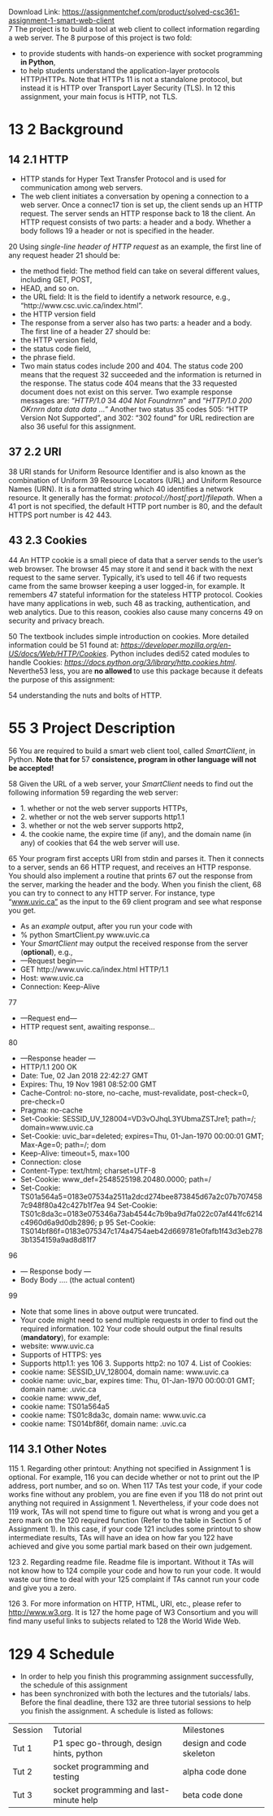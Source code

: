 Download Link: https://assignmentchef.com/product/solved-csc361-assignment-1-smart-web-client
<br>
7 The project is to build a tool at web client to collect information regarding a web server. The 8 purpose of this project is two fold:

<ul>

 <li>to provide students with hands-on experience with socket programming <strong>in Python</strong>,</li>

 <li>to help students understand the application-layer protocols HTTP/HTTPs. Note that HTTPs 11 is not a standalone protocol, but instead it is HTTP over Transport Layer Security (TLS). In 12 this assignment, your main focus is HTTP, not TLS.</li>

</ul>

<h1>13 2         Background</h1>

<h2>14 2.1           HTTP</h2>

<ul>

 <li>HTTP stands for Hyper Text Transfer Protocol and is used for communication among web servers.</li>

 <li>The web client initiates a conversation by opening a connection to a web server. Once a connec17 tion is set up, the client sends up an HTTP request. The server sends an HTTP response back to 18 the client. An HTTP request consists of two parts: a header and a body. Whether a body follows 19 a header or not is specified in the header.</li>

</ul>

20 Using <em>single-line header of HTTP request </em>as an example, the first line of any request header 21 should be:

<ul>

 <li>the method field: The method field can take on several different values, including GET, POST,</li>

 <li>HEAD, and so on.</li>

 <li>the URL field: It is the field to identify a network resource, e.g., “http://www.csc.uvic.ca/index.html”.</li>

 <li>the HTTP version field</li>

 <li>The response from a server also has two parts: a header and a body. The first line of a header 27 should be:</li>

 <li>the HTTP version field,</li>

 <li>the status code field,</li>

 <li>the phrase field.</li>

 <li>Two main status codes include 200 and 404. The status code 200 means that the request 32 succeeded and the information is returned in the response. The status code 404 means that the 33 requested document does not exist on this server. Two example response messages are: “<em>HTTP/1.0 </em>34 <em>404 Not Found</em><em>r</em><em>n</em><em>r</em><em>n</em>” and “<em>HTTP/1.0 200 OK</em><em>r</em><em>n</em><em>r</em><em>n data data data …</em>” Another two status 35 codes 505: “HTTP Version Not Supported”, and 302: “302 found” for URL redirection are also 36 useful for this assignment.</li>

</ul>

<h2>37 2.2           URI</h2>

38 URI stands for Uniform Resource Identifier and is also known as the combination of Uniform 39 Resource Locators (URL) and Uniform Resource Names (URN). It is a formatted string which 40 identifies a network resource. It generally has the format: <em>protocol://host[:port]/filepath</em>. When a 41 port is not specified, the default HTTP port number is 80, and the default HTTPS port number is 42 443.

<h2>43 2.3          Cookies</h2>

44 An HTTP cookie is a small piece of data that a server sends to the user’s web browser. The browser 45 may store it and send it back with the next request to the same server. Typically, it’s used to tell 46 if two requests came from the same browser keeping a user logged-in, for example. It remembers 47 stateful information for the stateless HTTP protocol. Cookies have many applications in web, such 48 as tracking, authentication, and web analytics. Due to this reason, cookies also cause many concerns 49 on security and privacy breach.

50 The textbook includes simple introduction on cookies. More detailed information could be 51 found at: <em>https://developer.mozilla.org/en-US/docs/Web/HTTP/Cookies</em>. Python includes dedi52 cated modules to handle Cookies: <em>https://docs.python.org/3/library/http.cookies.html</em>. Neverthe53 less, you are <strong>no allowed </strong>to use this package because it defeats the purpose of this assignment:

54            understanding the nuts and bolts of HTTP.

<h1>55 3          Project Description</h1>

56 You are required to build a smart web client tool, called <em>SmartClient</em>, in Python. <strong>Note that for </strong>57 <strong>consistence, program in other language will not be accepted!</strong>

58 Given the URL of a web server, your <em>SmartClient </em>needs to find out the following information 59 regarding the web server:

<ul>

 <li>1. whether or not the web server supports HTTPs,</li>

 <li>2. whether or not the web server supports http1.1</li>

 <li>3. whether or not the web server supports http2,</li>

 <li>4. the cookie name, the expire time (if any), and the domain name (in any) of cookies that 64 the web server will use.</li>

</ul>

65 Your program first accepts URI from stdin and parses it. Then it connects to a server, sends an 66 HTTP request, and receives an HTTP response. You should also implement a routine that prints 67 out the response from the server, marking the header and the body. When you finish the client, 68 you can try to connect to any HTTP server. For instance, type “www.uvic.ca” as the input to the 69 client program and see what response you get.

<ul>

 <li>As an <em>example </em>output, after you run your code with</li>

 <li>% python SmartClient.py www.uvic.ca</li>

 <li>Your <em>SmartClient </em>may output the received response from the server (<strong>optional</strong>), e.g.,</li>

 <li>—Request begin—</li>

 <li>GET http://www.uvic.ca/index.html HTTP/1.1</li>

 <li>Host: www.uvic.ca</li>

 <li>Connection: Keep-Alive</li>

</ul>

77

<ul>

 <li>—Request end—</li>

 <li>HTTP request sent, awaiting response…</li>

</ul>

80

<ul>

 <li>—Response header —</li>

 <li>HTTP/1.1 200 OK</li>

 <li>Date: Tue, 02 Jan 2018 22:42:27 GMT</li>

 <li>Expires: Thu, 19 Nov 1981 08:52:00 GMT</li>

 <li>Cache-Control: no-store, no-cache, must-revalidate, post-check=0, pre-check=0</li>

 <li>Pragma: no-cache</li>

 <li>Set-Cookie: SESSID_UV_128004=VD3vOJhqL3YUbmaZSTJre1; path=/; domain=www.uvic.ca</li>

 <li>Set-Cookie: uvic_bar=deleted; expires=Thu, 01-Jan-1970 00:00:01 GMT; Max-Age=0; path=/; dom</li>

 <li>Keep-Alive: timeout=5, max=100</li>

 <li>Connection: close</li>

 <li>Content-Type: text/html; charset=UTF-8</li>

 <li>Set-Cookie: www_def=2548525198.20480.0000; path=/</li>

 <li>Set-Cookie: TS01a564a5=0183e07534a2511a2dcd274bee873845d67a2c07b7074587c948f80a42c427b1f7ea 94 Set-Cookie: TS01c8da3c=0183e075346a73ab4544c7b9ba9d7fa022c07af441fc6214c4960d6a9d0db2896; p 95 Set-Cookie: TS014bf86f=0183e075347c174a4754aeb42d669781e0fafb1f43d3eb2783b1354159a9ad8d81f7</li>

</ul>

96

<ul>

 <li>— Response body —</li>

 <li>Body Body …. (the actual content)</li>

</ul>

99

<ul>

 <li>Note that some lines in above output were truncated.</li>

 <li>Your code might need to send multiple requests in order to find out the required information. 102 Your code should output the final results (<strong>mandatory</strong>), for example:</li>

 <li>website: www.uvic.ca</li>

 <li>Supports of HTTPS: yes</li>

 <li>Supports http1.1: yes 106 3. Supports http2: no 107 4. List of Cookies:</li>

 <li>cookie name: SESSID_UV_128004, domain name: www.uvic.ca</li>

 <li>cookie name: uvic_bar, expires time: Thu, 01-Jan-1970 00:00:01 GMT; domain name: .uvic.ca</li>

 <li>cookie name: www_def,</li>

 <li>cookie name: TS01a564a5</li>

 <li>cookie name: TS01c8da3c, domain name: www.uvic.ca</li>

 <li>cookie name: TS014bf86f, domain name: .uvic.ca</li>

</ul>

<h2>114 3.1          Other Notes</h2>

115 1. Regarding other printout: Anything not specified in Assignment 1 is optional. For example, 116 you can decide whether or not to print out the IP address, port number, and so on. When 117 TAs test your code, if your code works fine without any problem, you are fine even if you 118 do not print out anything not required in Assignment 1. Nevertheless, if your code does not 119 work, TAs will not spend time to figure out what is wrong and you get a zero mark on the 120 required function (Refer to the table in Section 5 of Assignment 1). In this case, if your code 121 includes some printout to show intermediate results, TAs will have an idea on how far you 122 have achieved and give you some partial mark based on their own judgement.

123 2. Regarding readme file. Readme file is important. Without it TAs will not know how to 124 compile your code and how to run your code. It would waste our time to deal with your 125 complaint if TAs cannot run your code and give you a zero.

126 3. For more information on HTTP, HTML, URI, etc., please refer to http://www.w3.org. It is 127 the home page of W3 Consortium and you will find many useful links to subjects related to 128 the World Wide Web.

<h1>129 4        Schedule</h1>

<ul>

 <li>In order to help you finish this programming assignment successfully, the schedule of this assignment</li>

 <li>has been synchronized with both the lectures and the tutorials/ labs. Before the final deadline, there 132 are three tutorial sessions to help you finish the assignment. A schedule is listed as follows:</li>

</ul>

<table width="552">

 <tbody>

  <tr>

   <td width="66">Session</td>

   <td width="301">Tutorial</td>

   <td width="185">Milestones</td>

  </tr>

  <tr>

   <td width="66">Tut 1</td>

   <td width="301">P1 spec go-through, design hints, python</td>

   <td width="185">design and code skeleton</td>

  </tr>

  <tr>

   <td width="66">Tut 2</td>

   <td width="301">socket programming and testing</td>

   <td width="185">alpha code done</td>

  </tr>

  <tr>

   <td width="66">Tut 3</td>

   <td width="301">socket programming and last-minute help</td>

   <td width="185">beta code done</td>

  </tr>

 </tbody>

</table>


